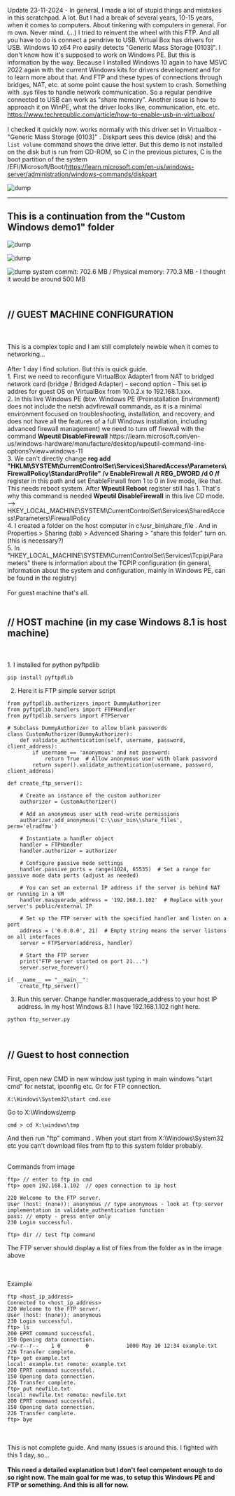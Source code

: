 Update 23-11-2024 - In general, I made a lot of stupid things and mistakes in this scratchpad. A lot. But I had a break of several years, 10-15 years, when it comes to computers. About tinkering with computers in general. For m own. Never mind. (...) I tried to reinvent the wheel with this FTP. And all you have to do is connect a pendrive to USB. Virtual Box has drivers for USB. Windows 10 x64 Pro easily detects "Generic Mass Storage [0103]". I don't know how it's supposed to work on Windows PE. But this is information by the way. Because I installed Windows 10 again to have MSVC 2022 again with the current Windows kits for drivers development and for to learn more about that. And FTP and these types of connections through bridges, NAT, etc. at some point cause the host system to crash. Something with .sys files to handle network communication. So a regular pendrive connected to USB can work as "share memory". Another issue is how to approach it on WinPE, what the driver looks like, communication, etc. etc. 
https://www.techrepublic.com/article/how-to-enable-usb-in-virtualbox/
<br /><br />
I checked it quickly now. works normally with this driver set in Virtualbox - "Generic Mass Storage [0103]" . Diskpart sees this device (disk) and the ```list volume```
command shows the drive letter. But this demo is not installed on the disk but is run from CD-ROM, so C in the previous pictures, C is the boot partition of the system /EFI/Microsoft/Boot/https://learn.microsoft.com/en-us/windows-server/administration/windows-commands/diskpart

![dump](https://github.com/KarolDuracz/scratchpad/blob/main/bootloader_x86/Custom%20Windows%20demo1%20-%20FTP/407%20-%2023-11-2024%20-%20winpe%20tez%20wykrywa%20normalnie%20ten%20driver.png?raw=true)
<br />
<hr>
<h2>This is a continuation from the "Custom Windows demo1" folder </h2>

![dump](https://github.com/KarolDuracz/scratchpad/blob/main/bootloader_x86/Custom%20Windows%20demo1%20-%20FTP/188%20-%2011-11-2024%20-%20ftp%20configured%20and%20works.png?raw=true)

![dump](https://github.com/KarolDuracz/scratchpad/blob/main/bootloader_x86/Custom%20Windows%20demo1%20-%20FTP/189%20-%2011-11-2024%20-%20ustawienie%20bridge%20i%20komenda%20get%20test.png?raw=true)

![dump](https://github.com/KarolDuracz/scratchpad/blob/main/bootloader_x86/Custom%20Windows%20demo1%20-%20FTP/190%20-%2011-11-2024%20-%20PEx64.png?raw=true)
system commit: 702.6 MB / Physical memory: 770.3 MB - I thought it would be around 500 MB  

<br />
<h2>// GUEST MACHINE CONFIGURATION</h2>
<br /><br />
This is a complex topic and I am still completely newbie when it comes to networking... <br /><br />
After 1 day I find solution. But this is quick guide.<br />
1. First we need to reconfigure VirtualBox Adapter1 from NAT to bridged network card (bridge /  Bridged Adapter) - second option - This set ip addres for guest OS on VirtualBox from 10.0.2.x to 192.168.1.xxx. <br />
2. In this live Windows PE (btw. Windows PE (Preinstallation Environment) does not include the netsh advfirewall commands, as it is a minimal environment focused on troubleshooting, installation, and recovery, and does not have all the features of a full Windows installation, including advanced firewall management) we need to turn off  firewall with the command <b>Wpeutil DisableFirewall</b> https://learn.microsoft.com/en-us/windows-hardware/manufacture/desktop/wpeutil-command-line-options?view=windows-11 <br />
3. We can't directly change <b>reg add "HKLM\SYSTEM\CurrentControlSet\Services\SharedAccess\Parameters\FirewallPolicy\StandardProfile" /v EnableFirewall /t REG_DWORD /d 0 /f</b> register in this path and set EnableFirwall from 1 to 0 in live mode, like that. This needs reboot system. After <b>Wpeutil Reboot</b> register still has 1. That's why this command is needed <b>Wpeutil DisableFirewall</b> in this live CD mode. --> HKEY_LOCAL_MACHINE\SYSTEM\CurrentControlSet\Services\SharedAccess\Parameters\FirewallPolicy <br />
4. I created a folder on the host computer in c:\usr_bin\share_file . And in Properties > Sharing (tab) > Advenced Sharing > "share this folder" turn on. (this is necessary?) <br />
5. In "HKEY_LOCAL_MACHINE\SYSTEM\CurrentControlSet\Services\Tcpip\Parameters" there is information about the TCPIP configuration (in general, information about the system and configuration, mainly in Windows PE, can be found in the registry)
<br /><br />
For guest machine that's all.
<br /><br />
<h2>// HOST machine (in my case Windows 8.1 is host machine)</h2>
<br /><br />
1. I installed for python pyftpdlib

```
pip install pyftpdlib
```

2. Here it is FTP simple server script

```
from pyftpdlib.authorizers import DummyAuthorizer
from pyftpdlib.handlers import FTPHandler
from pyftpdlib.servers import FTPServer

# Subclass DummyAuthorizer to allow blank passwords
class CustomAuthorizer(DummyAuthorizer):
    def validate_authentication(self, username, password, client_address):
        if username == 'anonymous' and not password:
            return True  # Allow anonymous user with blank password
        return super().validate_authentication(username, password, client_address)

def create_ftp_server():

    # Create an instance of the custom authorizer
    authorizer = CustomAuthorizer()

    # Add an anonymous user with read-write permissions
    authorizer.add_anonymous('C:\\usr_bin\\share_files', perm='elradfmw')

    # Instantiate a handler object
    handler = FTPHandler
    handler.authorizer = authorizer

    # Configure passive mode settings
    handler.passive_ports = range(1024, 65535)  # Set a range for passive mode data ports (adjust as needed)

    # You can set an external IP address if the server is behind NAT or running in a VM
    handler.masquerade_address = '192.168.1.102'  # Replace with your server's public/external IP

    # Set up the FTP server with the specified handler and listen on a port
    address = ('0.0.0.0', 21)  # Empty string means the server listens on all interfaces
    server = FTPServer(address, handler)

    # Start the FTP server
    print("FTP server started on port 21...")
    server.serve_forever()

if __name__ == "__main__":
    create_ftp_server()
```

3. Run this server. Change handler.masquerade_address to your host IP address. In my host Windows 8.1 I have 192.168.1.102 right here.

```
python ftp_server.py
```

<br />
<h2>// Guest to host connection </h2>
<br />
First, open new CMD in new window just typing in main windows "start cmd" for netstat, ipconfig etc. Or for FTP connection.

```
X:\Windows\System32\start cmd.exe
```

Go to X:\Windows\temp

```
cmd > cd X:\windows\tmp
```

And then run "ftp" command . When yout start from X:\Windows\System32 etc you can't download files from ftp to this system folder probably.

<br />
Commands from image

```
ftp> // enter to ftp in cmd
ftp> open 192.168.1.102  // open connection to ip host

220 Welcome to the FTP server.
User (host: (none)): anonymous // type anonymous - look at ftp server implementation in validate_authentication function
pass: // empty - press enter only
230 Login successful.

ftp> dir // test ftp command 
```
The FTP server should display a list of files from the folder as in the image above


<br /><br />
Example 
```
ftp <host_ip_address>
Connected to <host_ip_address>
220 Welcome to the FTP server.
User (host: (none)): anonymous
230 Login successful.
ftp> ls
200 EPRT command successful.
150 Opening data connection.
-rw-r--r--    1 0        0            1000 May 10 12:34 example.txt
226 Transfer complete.
ftp> get example.txt
local: example.txt remote: example.txt
200 EPRT command successful.
150 Opening data connection.
226 Transfer complete.
ftp> put newfile.txt
local: newfile.txt remote: newfile.txt
200 EPRT command successful.
150 Opening data connection.
226 Transfer complete.
ftp> bye
```

<br /><br />
This is not complete guide. And many issues is around this. I fighted with this 1 day, so... 
<br /><br />
<b>This need a detailed explanation but I don't feel competent enough to do so right now. The main goal for me was, to setup this Windows PE and FTP or something. And this is all for now.</b>
